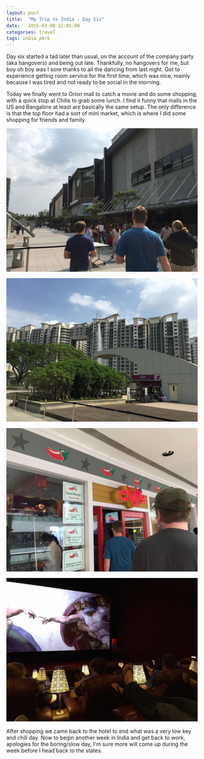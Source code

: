 ```yaml
---
layout: post
title:  "My Trip to India - Day Six"
date:   2015-03-08 12:01:00
categories: travel
tags: india perk
---
```

Day six started a tad later than usual, on the account of the company party (aka hangovers) and being out late. Thankfully, no hangovers for me, but boy oh boy was I sore thanks to all the dancing from last night. Got to experience getting room service for the first time, which was nice, mainly because I was tired and not ready to be social in the morning.

Today we finally went to Orion mall to catch a movie and do some shopping, with a quick stop at Chilis to grab some lunch. I find it funny that malls in the US and Bangalore at least are basically the same setup. The only difference is that the top floor had a sort of mini market, which is where I did some shopping for friends and family.

![Arriving at Orion Mall](/assets/article_images/2015-03-08-my-trip-to-india-day-six/mall_outside.jpg)

![Pretty cool area around the mall](/assets/article_images/2015-03-08-my-trip-to-india-day-six/mall_outside_2.jpg)

![Of course we go to Chili's in India, why not?](/assets/article_images/2015-03-08-my-trip-to-india-day-six/chilis.jpg)

![Well this is a pretty swanky movie theater](/assets/article_images/2015-03-08-my-trip-to-india-day-six/movie_theater.jpg)

After shopping we came back to the hotel to end what was a very low key and chill day. Now to begin another week in India and get back to work, apologies for the boring/slow day, I'm sure more will come up during the week before I head back to the states.